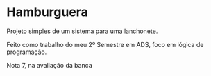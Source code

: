 # Hamburguera
Projeto simples de um sistema para uma lanchonete.

Feito como trabalho do meu 2º Semestre em ADS, foco em lógica de programação.

Nota 7, na avaliação da banca
